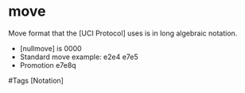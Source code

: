 # move

Move format that the [UCI Protocol] uses is in long algebraic notation.

- [nullmove] is 0000
- Standard move example: e2e4 e7e5
- Promotion e7e8q

#Tags 
[Notation]